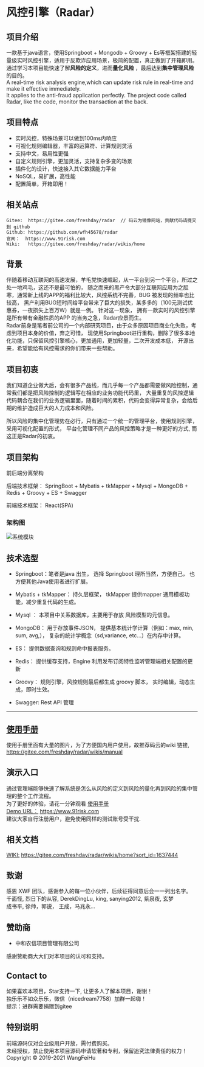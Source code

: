 # 风控引擎（Radar）
## 项目介绍
 一款基于java语言，使用Springboot + Mongodb + Groovy + Es等框架搭建的轻量级实时风控引擎，适用于反欺诈应用场景，极简的配置，真正做到了开箱即用。     
 通过学习本项目能快速了解**风险的定义**，进而**量化风险** ，最后达到**集中管理风险**的目的。   
A real-time risk analysis engine,which can update risk rule in real-time and make it effective immediately.  
It applies to the anti-fraud application perfectly. 
The project code called Radar, like the code, monitor the transaction at the back.

## 项目特点

 * 实时风控，特殊场景可以做到100ms内响应
 * 可视化规则编辑器，丰富的运算符、计算规则灵活
 * 支持中文，易用性更强
 * 自定义规则引擎，更加灵活，支持复杂多变的场景
 * 插件化的设计，快速接入其它数据能力平台
 * NoSQL，易扩展，高性能
 * 配置简单，开箱即用！

## 相关站点
    Gitee:  https://gitee.com/freshday/radar  // 码云为镜像网站，贡献代码请提交到 github   
    Github: https://github.com/wfh45678/radar  
    官网：  https://www.91risk.com  
    Wiki:   https://gitee.com/freshday/radar/wikis/home


## 背景
  伴随着移动互联网的高速发展，羊毛党快速崛起，从一平台到另一个平台，所过之处一地鸡毛，这还不是最可怕的，
  随之而来的黑产令大部分互联网应用为之胆寒，通常新上线的APP的福利比较大，风控系统不完善，BUG 被发现的频率也比较高，
  黑产利用BUG短时间给平台带来了巨大的损失，某多多的（100元测试优惠券，一夜损失上百万W）就是一例。 
  针对这一现象， 拥有一款实时的风控引擎是所有带有金融性质的APP 的当务之急，Radar应景而生。  
  Radar前身是笔者前公司的一个内部研究项目，由于众多原因项目商业化失败，考虑到项目本身的价值，弃之可惜，
  现使用Springboot进行重构，删除了很多本地化功能，只保留风控引擎核心，更加通用，更加轻量，二次开发成本低，
  开源出来，希望能给有风控需求的你们带来一些帮助。

## 项目初衷
我们知道企业做大后，会有很多产品线，而几乎每一个产品都需要做风险控制，通常我们都是把风险控制的逻辑写在相应的业务功能代码里，
大量重复的风控逻辑代码耦合在我们的业务逻辑里面，随着时间的累积，代码会变得异常复杂，会给后期的维护造成巨大的人力成本和风险。

所以风险的集中化管理势在必行，只有通过一个统一的管理平台，使用规则引擎，采用可视化配置的形式，
平台化管理不同产品的风控策略才是一种更好的方式, 而这正是Radar的初衷。

## 项目架构

前后端分离架构

后端技术框架： SpringBoot + Mybatis + tkMapper + Mysql +  MongoDB + Redis + Groovy + ES + Swagger

前端技术框架： React(SPA) 

### 架构图
![系统模块](https://www.91risk.com/radar/sys_model_arch.png) 

## 技术选型
* Springboot：笔者是java 出生， 选择 Springboot 理所当然，方便自己， 也方便其他Java使用者进行扩展。

* Mybatis + tkMapper： 持久层框架， tkMapper 提供mapper 通用模板功能，减少重复代码的生成。

* Mysql ： 本项目中关系数据库，主要用于存放 风险模型的元信息。

* MongoDB： 用于存放事件JSON， 提供基本统计学计算（例如：max, min, sum, avg,），
复杂的统计学概念（sd,variance, etc...）在内存中计算。

* ES： 提供数据查询和规则命中报表服务。

* Redis： 提供缓存支持，Engine 利用发布订阅特性监听管理端相关配置的更新

* Groovy： 规则引擎，风控规则最后都生成 groovy 脚本， 实时编辑，动态生成，即时生效。

* Swagger:  Rest API 管理


---

## [使用手册](https://gitee.com/freshday/radar/wikis/manual)
使用手册里面有大量的图片，为了方便国内用户使用，故推荐码云的wiki 链接,  
https://gitee.com/freshday/radar/wikis/manual


## 演示入口
通过管理端能够快速了解系统是怎么从风险的定义到风险的量化再到风险的集中管理的整个工作流程。  
为了更好的体验，请花一分钟观看 [使用手册](https://gitee.com/freshday/radar/wikis/manual?sort_id=1637446)  
[Demo URL：](https://www.91risk.com) https://www.91risk.com   
建议大家自行注册用户，避免使用同样的测试账号受干扰.   

## 相关文档
[WIKI:](https://gitee.com/freshday/radar/wikis/home?sort_id=1637444) https://gitee.com/freshday/radar/wikis/home?sort_id=1637444



## 致谢
感恩 XWF 团队，感谢参入的每一位小伙伴，后续征得同意后会一一列出名字。  
千面怪, 烈日下的从容, DerekDingLu, king, sanying2012, 紫泉夜, 玄梦     
成书平, 徐帅，郭锐， 王成，马兆永...

## 赞助商
* 中和农信项目管理有限公司  

感谢赞助商大大们对本项目的认可和支持。

## Contact to

 如果喜欢本项目，Star支持一下, 让更多人了解本项目，谢谢！   
 独乐乐不如众乐乐，微信（nicedream7758）加群一起嗨！  
 提示：进群需要捐赠到gitee  

 
 ## 特别说明
 前端源码仅对企业级用户开放，需付费购买。   
 未经授权，禁止使用本项目源码申请软著和专利，保留追究法律责任的权力！   
 Copyright ©  2019-2021 WangFeiHu
